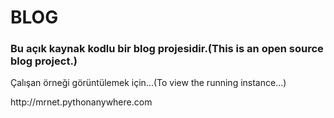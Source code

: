 <h1>BLOG</h1>
<h3>Bu açık kaynak kodlu bir blog projesidir.(This is an open source blog project.)</h3>
<p>Çalışan örneği görüntülemek için...(To view the running instance...)</p>
<p>http://mrnet.pythonanywhere.com</p>
